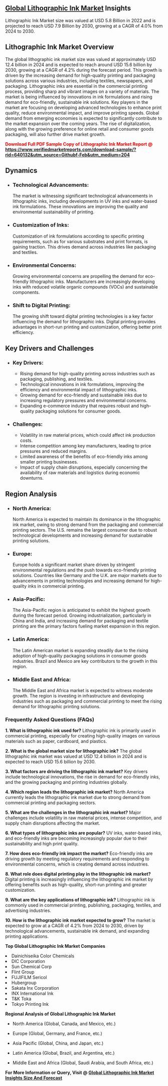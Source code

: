 <h2><a href="https://www.verifiedmarketreports.com/download-sample/?rid=640132&amp;utm_source=Githubf&amp;utm_medium=204" target="_blank">Global Lithographic Ink Market</a> Insights</h2><p>Lithographic Ink Market size was valued at USD 5.8 Billion in 2022 and is projected to reach USD 7.9 Billion by 2030, growing at a CAGR of 4.0% from 2024 to 2030.</p><p> <h2>Lithographic Ink Market Overview</h2> <p>The global lithographic ink market size was valued at approximately USD 12.4 billion in 2024 and is expected to reach around USD 15.6 billion by 2030, growing at a CAGR of 4.2% during the forecast period. This growth is driven by the increasing demand for high-quality printing and packaging solutions across various industries, including textiles, newspapers, and packaging. Lithographic inks are essential in the commercial printing process, providing sharp and vibrant images on a variety of materials. The market is being influenced by innovations in ink formulations and rising demand for eco-friendly, sustainable ink solutions. Key players in the market are focusing on developing advanced technologies to enhance print quality, reduce environmental impact, and improve printing speeds. Global demand from emerging economies is expected to significantly contribute to the market expansion over the coming years. The rise of digitalization, along with the growing preference for online retail and consumer goods packaging, will also further drive market growth. </p> <p><strong><p><span class=""><span style="color: #ff0000;"><strong>Download Full PDF Sample Copy of Lithographic Ink Market Report</strong> @ </span><a href="https://www.verifiedmarketreports.com/download-sample/?rid=640132&amp;utm_source=Githubf-Feb&amp;utm_medium=204" target="_blank">https://www.verifiedmarketreports.com/download-sample/?rid=640132&amp;utm_source=Githubf-Feb&amp;utm_medium=204</a></span></p></strong></p> <h2>Dynamics</h2> <ul> <li><h3>Technological Advancements:</h3> The market is witnessing significant technological advancements in lithographic inks, including developments in UV inks and water-based ink formulations. These innovations are improving the quality and environmental sustainability of printing.</li> <li><h3>Customization of Inks:</h3> Customization of ink formulations according to specific printing requirements, such as for various substrates and print formats, is gaining traction. This drives demand across industries like packaging and textiles.</li> <li><h3>Environmental Concerns:</h3> Growing environmental concerns are propelling the demand for eco-friendly lithographic inks. Manufacturers are increasingly developing inks with reduced volatile organic compounds (VOCs) and sustainable components.</li> <li><h3>Shift to Digital Printing:</h3> The growing shift toward digital printing technologies is a key factor influencing the demand for lithographic inks. Digital printing provides advantages in short-run printing and customization, offering better print efficiency.</li> </ul> <h2>Key Drivers and Challenges</h2> <ul> <li><h3>Key Drivers:</h3> <ul> <li>Rising demand for high-quality printing across industries such as packaging, publishing, and textiles.</li> <li>Technological innovations in ink formulations, improving the efficiency and environmental impact of lithographic inks.</li> <li>Growing demand for eco-friendly and sustainable inks due to increasing regulatory pressures and environmental concerns.</li> <li>Expanding e-commerce industry that requires robust and high-quality packaging solutions for consumer goods.</li> </ul> </li> <li><h3>Challenges:</h3> <ul> <li>Volatility in raw material prices, which could affect ink production costs.</li> <li>Intense competition among key manufacturers, leading to price pressures and reduced margins.</li> <li>Limited awareness of the benefits of eco-friendly inks among smaller printing businesses.</li> <li>Impact of supply chain disruptions, especially concerning the availability of raw materials and logistics during economic downturns.</li> </ul> </li> </ul> <h2>Region Analysis</h2> <ul> <li><h3>North America:</h3> North America is expected to maintain its dominance in the lithographic ink market, owing to strong demand from the packaging and commercial printing sectors. The U.S. remains the largest consumer due to robust technological developments and increasing demand for sustainable printing solutions.</li> <li><h3>Europe:</h3> Europe holds a significant market share driven by stringent environmental regulations and the push towards eco-friendly printing solutions. Countries like Germany and the U.K. are major markets due to advancements in printing technologies and increasing demand for high-quality inks in commercial printing.</li> <li><h3>Asia-Pacific:</h3> The Asia-Pacific region is anticipated to exhibit the highest growth during the forecast period. Growing industrialization, particularly in China and India, and increasing demand for packaging and textile printing are the primary factors fueling market expansion in this region.</li> <li><h3>Latin America:</h3> The Latin American market is expanding steadily due to the rising adoption of high-quality packaging solutions in consumer goods industries. Brazil and Mexico are key contributors to the growth in this region.</li> <li><h3>Middle East and Africa:</h3> The Middle East and Africa market is expected to witness moderate growth. The region is investing in infrastructure and developing industries such as packaging and commercial printing to meet the rising demand for lithographic printing solutions.</li> </ul> <h3>Frequently Asked Questions (FAQs)</h3> <p><strong>1. What is lithographic ink used for?</strong> Lithographic ink is primarily used in commercial printing, especially for creating high-quality images on various materials such as paper, cardboard, and plastics.</p> <p><strong>2. What is the global market size for lithographic ink?</strong> The global lithographic ink market was valued at USD 12.4 billion in 2024 and is expected to reach USD 15.6 billion by 2030.</p> <p><strong>3. What factors are driving the lithographic ink market?</strong> Key drivers include technological innovations, the rise in demand for eco-friendly inks, and the growing packaging and printing industries globally.</p> <p><strong>4. Which region leads the lithographic ink market?</strong> North America currently leads the lithographic ink market due to strong demand from commercial printing and packaging sectors.</p> <p><strong>5. What are the challenges in the lithographic ink market?</strong> Major challenges include volatility in raw material prices, intense competition, and supply chain disruptions affecting the market.</p> <p><strong>6. What types of lithographic inks are popular?</strong> UV inks, water-based inks, and eco-friendly inks are becoming increasingly popular due to their sustainability and high print quality.</p> <p><strong>7. How does eco-friendly ink impact the market?</strong> Eco-friendly inks are driving growth by meeting regulatory requirements and responding to environmental concerns, which is creating demand across industries.</p> <p><strong>8. What role does digital printing play in the lithographic ink market?</strong> Digital printing is increasingly influencing the lithographic ink market by offering benefits such as high-quality, short-run printing and greater customization.</p> <p><strong>9. What are the key applications of lithographic ink?</strong> Lithographic ink is commonly used in commercial printing, publishing, packaging, textiles, and advertising industries.</p> <p><strong>10. How is the lithographic ink market expected to grow?</strong> The market is expected to grow at a CAGR of 4.2% from 2024 to 2030, driven by technological advancements, sustainable ink demand, and expanding printing applications.</p> </p><p><strong>Top Global Lithographic Ink Market Companies</strong></p><div data-test-id=""><p><li>Dainichiseika Color Chemicals</li><li> DIC Corporation</li><li> Sun Chemical Corp</li><li> Flint Group</li><li> FUJIFILM Sericol</li><li> Hubergroup</li><li> Sakata Inx Corporation</li><li> INX International Ink</li><li> T&K Toka</li><li> Tokyo Printing Ink</li></p><div><strong>Regional Analysis of&nbsp;Global Lithographic Ink Market</strong></div><ul><li dir="ltr"><p dir="ltr">North America&nbsp;(Global, Canada, and Mexico, etc.)</p></li><li dir="ltr"><p dir="ltr">Europe (Global, Germany, and France, etc.)</p></li><li dir="ltr"><p dir="ltr">Asia Pacific&nbsp;(Global, China, and Japan, etc.)</p></li><li dir="ltr"><p dir="ltr">Latin America&nbsp;(Global, Brazil, and Argentina, etc.)</p></li><li dir="ltr">Middle East and Africa&nbsp;(Global, Saudi Arabia, and South Africa, etc.)</li></ul><p><strong>For More Information or Query, Visit @&nbsp;</strong><strong><a href="https://www.verifiedmarketreports.com/product/lithographic-ink-market/?utm_source=Githubf&amp;utm_medium=204" target="_blank">Global Lithographic Ink Market Insights Size And Forecast</a></strong></p></div>
